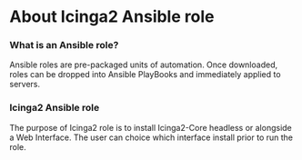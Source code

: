 # About Icinga2 Ansible role

### What is an Ansible role?

Ansible roles are pre-packaged units of automation. Once downloaded, roles can be dropped into Ansible PlayBooks and immediately applied to servers.

### Icinga2 Ansible role

The purpose of Icinga2 role is to install Icinga2-Core headless or alongside a Web Interface. The user can choice which interface install prior to run the role.
